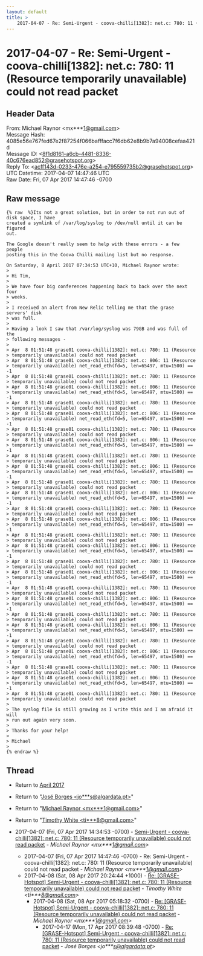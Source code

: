 ```yaml
---
layout: default
title: >
    2017-04-07 - Re: Semi-Urgent - coova-chilli[1382]: net.c: 780: 11 (Resource temporarily unavailable) could not read packet
---
```


# 2017-04-07 - Re: Semi-Urgent - coova-chilli[1382]: net.c: 780: 11 (Resource temporarily unavailable) could not read packet

## Header Data

From: Michael Raynor \<mx***1@gmail.com\><br>
Message Hash: 4085e56e767fed67e2f87254f066bafffacc7f6db62e8b9b7a94008cefaa421d<br>
Message ID: \<8f1d8161-a6cb-4481-8336-40c676ead852@grasehotspot.org\><br>
Reply To: \<acff143d-0233-476e-a254-e795559735b2@grasehotspot.org\><br>
UTC Datetime: 2017-04-07 14:47:46 UTC<br>
Raw Date: Fri, 07 Apr 2017 14:47:46 -0700<br>

## Raw message

```
{% raw  %}Its not a great solution, but in order to not run out of disk space, I have 
created a symlink of /var/log/syslog to /dev/null until it can be figured 
out.

The Google doesn't really seem to help with these errors - a few people 
posting this in the Coova Chilli mailing list but no response.

On Saturday, 8 April 2017 07:34:53 UTC+10, Michael Raynor wrote:
>
> Hi Tim,
>
> We have four big conferences happening back to back over the next four 
> weeks.
>
> I received an alert from New Relic telling me that the grase servers' disk 
> was full.
>
> Having a look I saw that /var/log/syslog was 79GB and was full of the 
> following messages - 
>
> Apr  8 01:51:48 grase01 coova-chilli[1382]: net.c: 780: 11 (Resource 
> temporarily unavailable) could not read packet
> Apr  8 01:51:48 grase01 coova-chilli[1382]: net.c: 806: 11 (Resource 
> temporarily unavailable) net_read_eth(fd=5, len=65497, mtu=1500) == -1
> Apr  8 01:51:48 grase01 coova-chilli[1382]: net.c: 780: 11 (Resource 
> temporarily unavailable) could not read packet
> Apr  8 01:51:48 grase01 coova-chilli[1382]: net.c: 806: 11 (Resource 
> temporarily unavailable) net_read_eth(fd=5, len=65497, mtu=1500) == -1
> Apr  8 01:51:48 grase01 coova-chilli[1382]: net.c: 780: 11 (Resource 
> temporarily unavailable) could not read packet
> Apr  8 01:51:48 grase01 coova-chilli[1382]: net.c: 806: 11 (Resource 
> temporarily unavailable) net_read_eth(fd=5, len=65497, mtu=1500) == -1
> Apr  8 01:51:48 grase01 coova-chilli[1382]: net.c: 780: 11 (Resource 
> temporarily unavailable) could not read packet
> Apr  8 01:51:48 grase01 coova-chilli[1382]: net.c: 806: 11 (Resource 
> temporarily unavailable) net_read_eth(fd=5, len=65497, mtu=1500) == -1
> Apr  8 01:51:48 grase01 coova-chilli[1382]: net.c: 780: 11 (Resource 
> temporarily unavailable) could not read packet
> Apr  8 01:51:48 grase01 coova-chilli[1382]: net.c: 806: 11 (Resource 
> temporarily unavailable) net_read_eth(fd=5, len=65497, mtu=1500) == -1
> Apr  8 01:51:48 grase01 coova-chilli[1382]: net.c: 780: 11 (Resource 
> temporarily unavailable) could not read packet
> Apr  8 01:51:48 grase01 coova-chilli[1382]: net.c: 806: 11 (Resource 
> temporarily unavailable) net_read_eth(fd=5, len=65497, mtu=1500) == -1
> Apr  8 01:51:48 grase01 coova-chilli[1382]: net.c: 780: 11 (Resource 
> temporarily unavailable) could not read packet
> Apr  8 01:51:48 grase01 coova-chilli[1382]: net.c: 806: 11 (Resource 
> temporarily unavailable) net_read_eth(fd=5, len=65497, mtu=1500) == -1
> Apr  8 01:51:48 grase01 coova-chilli[1382]: net.c: 780: 11 (Resource 
> temporarily unavailable) could not read packet
> Apr  8 01:51:48 grase01 coova-chilli[1382]: net.c: 806: 11 (Resource 
> temporarily unavailable) net_read_eth(fd=5, len=65497, mtu=1500) == -1
> Apr  8 01:51:48 grase01 coova-chilli[1382]: net.c: 780: 11 (Resource 
> temporarily unavailable) could not read packet
> Apr  8 01:51:48 grase01 coova-chilli[1382]: net.c: 806: 11 (Resource 
> temporarily unavailable) net_read_eth(fd=5, len=65497, mtu=1500) == -1
> Apr  8 01:51:48 grase01 coova-chilli[1382]: net.c: 780: 11 (Resource 
> temporarily unavailable) could not read packet
> Apr  8 01:51:48 grase01 coova-chilli[1382]: net.c: 806: 11 (Resource 
> temporarily unavailable) net_read_eth(fd=5, len=65497, mtu=1500) == -1
> Apr  8 01:51:48 grase01 coova-chilli[1382]: net.c: 780: 11 (Resource 
> temporarily unavailable) could not read packet
> Apr  8 01:51:48 grase01 coova-chilli[1382]: net.c: 806: 11 (Resource 
> temporarily unavailable) net_read_eth(fd=5, len=65497, mtu=1500) == -1
> Apr  8 01:51:48 grase01 coova-chilli[1382]: net.c: 780: 11 (Resource 
> temporarily unavailable) could not read packet
> Apr  8 01:51:48 grase01 coova-chilli[1382]: net.c: 806: 11 (Resource 
> temporarily unavailable) net_read_eth(fd=5, len=65497, mtu=1500) == -1
> Apr  8 01:51:48 grase01 coova-chilli[1382]: net.c: 780: 11 (Resource 
> temporarily unavailable) could not read packet
> Apr  8 01:51:48 grase01 coova-chilli[1382]: net.c: 806: 11 (Resource 
> temporarily unavailable) net_read_eth(fd=5, len=65497, mtu=1500) == -1
> Apr  8 01:51:48 grase01 coova-chilli[1382]: net.c: 780: 11 (Resource 
> temporarily unavailable) could not read packet
>
> The syslog file is still growing as I write this and I am afraid it will 
> run out again very soon.
>
> Thanks for your help!
>
> Michael
>
{% endraw %}
```

## Thread

+ Return to [April 2017](/archive/2017/04)

+ Return to "[José Borges <jo***s<span>@</span>algardata.pt>](/authors/jo___s_at_algardata_pt)"
+ Return to "[Michael Raynor <mx***1<span>@</span>gmail.com>](/authors/mx___1_at_gmail_com)"
+ Return to "[Timothy White <ti***8<span>@</span>gmail.com>](/authors/ti___8_at_gmail_com)"

+ 2017-04-07 (Fri, 07 Apr 2017 14:34:53 -0700) - [Semi-Urgent - coova-chilli[1382]: net.c: 780: 11 (Resource temporarily unavailable) could not read packet](/archive/2017/04/72152570e285bbd3c0bc0048c9618e477bfeec61c9456bdf93d1506a94a2586f) - _Michael Raynor \<mx***1@gmail.com\>_
  + 2017-04-07 (Fri, 07 Apr 2017 14:47:46 -0700) - Re: Semi-Urgent - coova-chilli[1382]: net.c: 780: 11 (Resource temporarily unavailable) could not read packet - _Michael Raynor \<mx***1@gmail.com\>_
  + 2017-04-08 (Sat, 08 Apr 2017 20:24:44 +1000) - [Re: [GRASE-Hotspot] Semi-Urgent - coova-chilli[1382]: net.c: 780: 11 (Resource temporarily unavailable) could not read packet](/archive/2017/04/eacf9e32fc0a68e49c647c8f86bc63a41555621c129c717219da64cdc95b625a) - _Timothy White \<ti***8@gmail.com\>_
    + 2017-04-08 (Sat, 08 Apr 2017 05:18:32 -0700) - [Re: [GRASE-Hotspot] Semi-Urgent - coova-chilli[1382]: net.c: 780: 11 (Resource temporarily unavailable) could not read packet](/archive/2017/04/0e3640d77a80a8d4f14e215e2b89e69336edae55b76b09919f2b3196587ad78d) - _Michael Raynor \<mx***1@gmail.com\>_
      + 2017-04-17 (Mon, 17 Apr 2017 08:39:48 -0700) - [Re: [GRASE-Hotspot] Semi-Urgent - coova-chilli[1382]: net.c: 780: 11 (Resource temporarily unavailable) could not read packet](/archive/2017/04/c6301b3cf81c5c3be5c7e6a4ab818f754bb10f2e384a1437e0e7f294c342710a) - _José Borges \<jo***s@algardata.pt\>_

